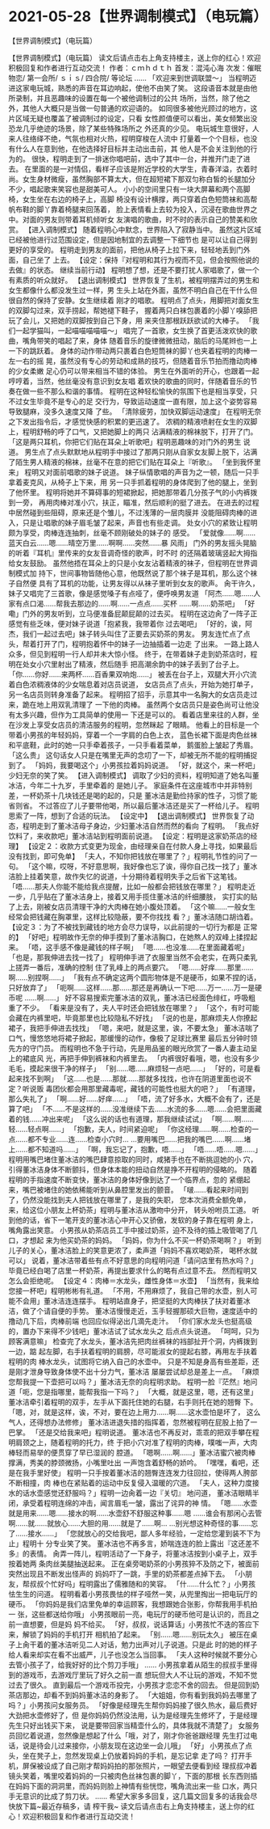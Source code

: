 # 2021-05-28【世界调制模式】（电玩篇）



【世界调制模式】（电玩篇）



【世界调制模式】（电玩篇）
读文后请点击右上角支持楼主，送上你的红心！欢迎积极回复和作者进行互动交流！
作者：ｃｍｈｄｔｈ 首发：混沌心海 次发：催眠物恋/ 第一会所/ ｓｉｓ/ 四合院/ 等论坛
......
「欢迎来到世调联盟～」
当程明迈进这家电玩城，熟悉的声音在耳边响起，使他不由笑了笑。
这段语音本就是由他所录制，并且恶趣味的设置在每一个被他调制过的公共 场所，当然，除了他之外，其他人大概只是当做一句普通的欢迎语的。
如同很多被他光顾过的地方，这片区域无疑也覆盖了被调制过的设定，只看 女性颜值便可以看出，美女频繁出没恐龙几乎绝迹的场景，除了某些特殊场所之 外还真的少见。
电玩城生意很好，人来人往络绎不绝，气氛也相对火热，程明穿梭在人流中 打量着一个个目标，也没有什么人在意到他，在他选择好目标并主动出击前，其 他人是不会关注到他的行为的。
很快，程明走到了一排迷你唱吧前，选中了其中一台，并推开门走了进去。
在里面的是一对情侣，看样子应该是附近学校的大学生，青春洋溢，衣着时 尚。女生身材微瘦，虽然胸部不算太大，但在超短裙下那双匀称白皙的长腿加分 不少，唱起歌来笑容也是甜美可人。
小小的空间里只有一块大屏幕和两个高脚椅，女生坐在右边的椅子上，高脚 椅没有设计横撑，两只穿着白色短筒袜和高帮帆布鞋的脚丫靠着椅腿来回荡着， 脸上表情看上去较为投入，沉浸在歌曲世界之中。对面的男友则带着耳机倾听女 友演唱的歌曲，时不时的表示自己的赞美和欣赏。
【进入调制模式】
随着程明心中默念，世界陷入了寂静当中。
虽然这片区域已经被他进行过范围设定，但是因地制宜的去调整一下细节也 是可以让自己得到更好的享受的。
程明走到男友的面前，把他从椅子上拉下来，轻轻地丢到门外面，自己坐了 上去。
【设定：保持『对程明和其行为视而不见，但会按照他说的去做』的状态。 继续当前行动】
程明想了想，还是不要打扰人家唱歌了，做一个有素质的听众就好。
【退出调制模式】
世界恢复了生机，被程明摆弄过的男生和女生都像什么都没发生过一样，男 生头上站在外面，虽然不明白自己在干什么但很自然的保持了安静。女生继续着 刚才的唱歌。
程明点了点头，用脚把对面女生的双脚勾过来，双手捞起，帮她褪下鞋子， 握着两只白袜包裹着的小脚丫嗅舔把玩了会儿，又把她的双脚按到自己下身，用 来夹住那根跃跃欲试的大棒子。
「我们一起学猫叫，一起喵喵喵喵喵～」
唱完了一首歌，女生换了首更活泼欢快的歌曲，嘴角带笑的唱起了来，身体 随着音乐的旋律微微扭动，脑后的马尾辫也一上一下的跳跃着。
身体的动作带动两只裹着白色短筒袜的脚丫也夹着程明的肉棒一左一右的摇 晃，虽然没有专心的劳动和成熟的技巧，但随着音乐节拍而撸动肉棒的少女柔嫩 足心仍可以带来相当不错的体验。
男生在外面听的开心，也跟着一起哼哼着，当然，他丝毫没有意识到女友唱 着欢快的歌曲的同时，伴随着音乐的节奏在做一些不那么和谐的事情。
程明在这种轻松愉快的氛围下也是相当享受，只不过女生毕竟不是专心的足 交行为，导致运动速度一直有限，加上这个姿势容易导致腿麻，没多久速度又降 了些。
「清除疲劳，加快双脚运动速度」
在程明无奈之下发出指令后，才感觉快感的积累的更迅速了。
浓稠的精液喷射在女生的双脚上，程明舒畅的呼了口气，又把她脚上的两只 沾满精液的棉袜脱下，打开了门。
「这是两只耳机，你把它们贴在耳朵上听歌吧」程明恶趣味的对门外的男生 说道。
男生点了点头默默地从程明手中接过了那两只刚从自家女友脚上脱下，沾满 了陌生男人精液的棉袜，丝毫不在意的把它们贴在耳朵上『听歌』。
「坐到我怀里来」
程明又对面前唱歌的妹子说道。
妹子纵情歌唱的声音为之一顿，随后一只手拿着麦克风，从椅子上下来，用 另一只手抓着程明的身体爬到了他的腿上，坐到了他怀里。
程明将她并不算碍事的短裙掀起，把她那带着几分孩子气的小内裤拨到一旁， 再用肉棒对准小穴，扶正，瞄准，然后顺利的挺了进去。
在进去的过程中居然碰到些阻碍，原来还是个雏儿，不过浅薄的一层肉膜并 没能阻碍肉棒的进入，只是让唱歌的妹子眉毛皱了起来，声音也有些走调。
处女小穴的紧致让程明颇为享受，肉棒连连抽刺，丝毫不顾刚破处的妹子的 感受。
「爱就像……啊……蓝天白云……嗯……晴空万里……啊啊……突然……暴 风雨」
门外的男友摇头晃脑的听着『耳机』里传来的女友音调奇怪的歌声，时不时 的还隔着玻璃竖起大拇指给女友鼓励。
虽然他捂在耳朵上的只是小女友沾着精液的袜子，但程明在世界调制模式加 持下，世间事物皆随他心意，他既然说了那个袜子是耳机，那么这个袜子自然便 具有了耳机的功能，让男友得以从袜子里听到女友的歌声。
肏干许久，妹子又唱完了三首歌，像是感觉嗓子有点哑了，便呼唤男友道 「阿杰……嗯……人家有点口渴……帮我去那边的……啊……一点点……买杯 ……啊……奶茶吧」
「好嘞」门外的男友听到，立马便准备屁颠屁颠的过去买。
程明在这边肏了一阵子正感觉有些乏味，便对妹子说道「抱紧我，我带着你 过去喝吧」
「好的，诶，阿杰，我们一起过去吧」妹子转头叫住了正要去买奶茶的男友。
男友连忙点了点头，帮着打开了门，程明抱着怀中的妹子一边抽插着一边走 了出来。
一路上路人众多，但见到程明一行人却并未大惊小怪。
终于，在带着妹子走到奶茶店时，程明在处女小穴里射出了精液，然后随手 把高潮余韵中的妹子丢到了台子上。
「你……你好……来两杯……百香果双响炮……」
被丢在台子上，双腿大开小穴流着白色浓稠液体的少女喘息着对店员说道， 女店员点了点头，开始为她打单子，另一名店员则转身准备了起来。
程明招了招手，示意其中一名胸大的女店员走过来，跪在地上用双乳清理了 一下他的肉棒。
虽然两个女店员只是姿色尚可让他没有太多兴趣，但作为工具简单的使用一 下还是可以的。
看着店里来往的人群，坐在沙发上享受女店员的清洁服务的程明，忽然眯起 了眼睛。
他看上的目标是一个带着小男孩的年轻妈妈，穿着一个一字肩的白色上衣， 蓝色长裙下面是肉色丝袜和平底鞋，此时的她一只手牵着孩子，一只手看着菜单， 鹅蛋脸上皱起了秀眉。
「这么贵」
这句话女人只是在嘴里无声的念叨了一下，却被无所不能的程明捕捉到了。
「妈妈，我要喝这个」小男孩拉着妈妈说道。
「好，就这个，来一杯吧」少妇无奈的笑了笑。
【进入调制模式】
调取了少妇的资料，程明知道了她名叫董冰洁，今年二十九岁，手里牵着的 是她儿子。
家庭条件在这座城市中并非特别差，一杯奶茶十几块钱还是喝的起的，只是 董冰洁是勤俭持家的性子，习惯了能省则省。
不过答应了儿子要带他喝，所以最后董冰洁还是买了一杯给儿子。
程明思索了一阵，想到了合适的玩法。
【设定中】
【退出调制模式】
世界恢复了动态，程明走到了董冰洁母子身边，少妇董冰洁自然而然的看向 了程明。
「我点好饮料了，来收款吧」董冰洁站到程明面前说道。
【设定：程明是这家奶茶店的经理】
【设定２：收款方式变更为现金，由经理亲自在付款人身上寻找，如果最后 没有找到，即可免单】
「夫人，不知你把钱放在哪里了？」程明礼节性的问了一句。
「这个嘛，哎呀，不好意思啊，我好像也忘了诶，得你自己找一找了」董冰 洁脸上挂着笑意，故作失忆的说道，十分期待着程明失手之后省下这笔钱。
「唔……那夫人你能不能给我点提醒，比如一般都会把钱放在哪里？」
程明走近一步，几乎贴在了董冰洁身上，接着又用手揽住董冰洁的纤细腰肢， 实打实的贴了上去，刚被女店员清理干净的大肉棒在她小腹处顶着。
「这个嘛……一般女生经常会把钱藏在胸罩里，这样比较隐蔽，要不你找找 看？」董冰洁随口胡诌着。
【设定３：为了不被找到藏钱的地方会尽力误导，以此前提的一切行为都是 正常的】
「好吧」程明故作无奈的伸手摸到了董冰洁胸口，在她熬人的双峰上揉捏起 来。
「唔，这手感不像是藏钱的样子啊」
「嗯……也没准……在里面藏着呢」
「也是，那我伸进去找一找了」
程明伸手进了衣服里当然不会老实，在两只柔乳上搓弄一番后，准确的控制 住了乳峰上的两点要穴。
「嗯……好痒……那里……啊……别捏啊……」
「我有点不确定这两个圆形物体是不是硬币，如果不捏的话，只好放弃了」
「呃啊……这样……那……那还是再确认一下吧……万一……万一是硬币呢 ……啊……」
好不容易搜索完董冰洁的双乳，董冰洁已经面色绯红，呼吸粗重了不少。
「看来是没有了，夫人平时还会把钱放在哪里？」
「这个，有时可能会藏在内裤里吧，毕竟那里也比较隐私不好找」
「说的也是，那麻烦夫人你撩起裙子，我把手伸进去找找」
「嗯，来吧，就是这里，诶，不要太急」
董冰洁喘了口气，慢悠悠地将裙子掀起，那缓慢的动作，像极了足球比赛里 最后五分钟时领先方的守门员。
而程明也不急于行动，先是用品鉴的眼光欣赏了一番人妻主动呈上的裙底风 光，再把手伸到裤袜和内裤里去。
「内裤很好看哦，嗯，也没有多少毛毛，摸起来很干净的样子」
「别……嗯……麻烦轻一点吧……」
「好的，可是看起来找不到啊」
「这……也是……那就……那就多找找，也许在阴道里面也说不定？听说贩 毒团伙都会用那里藏毒呢，藏钱的可能性也挺大的吧？」
「有道理，那么失礼了」
「啊……好……好痒……」
「唔，流了好多水，大概不会有了，还是算了吧」
「不……不是这样的……没准继续下去……水流的多……嗯……会把里面藏 着的钱……冲出来呢」
「这么说的话也有道理，那我继续试试」
「啊……啊……轻……轻点啊……」
「抱歉，夫人，时间紧迫呢」
「你这经理……啊……检查的一点……都不专业……连……检查小穴时… …要用嘴巴……把我的嘴巴……啊……堵上……都不知道吗……」
「啊，我忘记了，抱歉，唔……」
「唔……唔……嗯……」
程明用嘴巴堵住董冰洁的嘴巴肆意掠取的同时，咸猪手也在不断挑逗她的小 穴，引得董冰洁身体不断颤抖，但身体本能的扭动自然是挣不开程明的侵略的。
随着程明的手指速度不断变快，董冰洁的身体好像到达了一个临界点，忽的 紧绷起来，嘴巴被堵住的她依稀能听到从鼻腔里发出的颤音。
「啵……看起来时间到了，仍然没能找到夫人把钱放在哪里了，是我的失职， 您本次消费全额免单，来，给这位小朋友上杯奶茶」程明与董冰洁从激吻中分开， 转头吩咐员工道。
听到他的话，省下一笔开支的董冰洁心中开心又骄傲，发软的身子靠在程明 身上，嘴角露出笑意。
小男孩从奶茶店员工手中接过奶茶，迫不及待的插上吸管喝了几口，才想起 来为他买奶茶的妈妈。
「妈妈，你为什么不买一杯奶茶喝啊？」
听到儿子的关心，董冰洁脸上的笑意更浓了，柔声道「妈妈不喜欢喝奶茶， 喝杯水就可以」
说着，董冰洁带着些有点不好意思的向程明问道「请问店里有热水吗？」
毕竟已经白喝了店里一杯奶茶，再提出要求什么的略有点过意不去。
然而程明又怎么会拒绝呢。
【设定４：肉棒＝水龙头，雌性身体＝水壶】
「当然有，我来给您接一杯吧」程明彬彬有礼道。
「不用，不用麻烦了，我自己带的水壶，别人可能不会用」董冰洁连连摆手。
程明站直身子，把坚挺的大肉棒扶了扶对着董冰洁，做了个请自便的手势。
董冰洁慢慢走近，玉手轻握那硕大巨物，速度适中的撸动几下后，肉棒前端 也回应似得泌出几滴先走汁。
「你们家水龙头也挺高级的，置办下来得不少钱吧」董冰洁试了试水龙头之 后点点头说道。
「呵呵，只为顾客满意嘛」
检查完了水龙头，董冰洁先把肉丝裤袜的裆部扯开个洞，内裤拨到一边，踮 起左脚，右手扶着程明的肩膀，尽可能淑女的提起右膝，再用左手扶着程明的肉 棒水龙头，试图将它纳入自己的水壶中。
只是不知是身高有些差距，还是刚才泄身导致身体使不出十分力气，董冰洁 屡屡尝试却总是差上一点。
「麻烦您帮我提一下壶把可以吗？」董冰洁无奈的向程明求助。
程明一脸『茫然』地问道「呃，您是指哪里，能帮我指一下吗？」
「大概，就是这里，嗯，还有这里」
董冰洁牵引着程明的双手，左手从下面托住她的右腿，右手则托在她的翘臀 下。
「嗯，对，就是这样，诶，不对，要在边上用力……啊……这水壶怕是坏了， 这么气人，还得想办法修修」
董冰洁进退失措的指挥着，忽然被程明在屁股上拍了一巴掌。
「还是交给我来吧」程明说道。
董冰洁也不再反对，乖乖的把双手攀在程明肩颈之上，随着程明的托力，终 于把小穴对准了程明的肉棒，噗嗤一声，大肉棒轻而易举的便贯穿了早已湿润的 腔道。
「嗯啊……啊……」董冰洁蜜穴被肉棒撑满，秀美的脖颈微扬，小嘴里吐出 一声饱含着舒畅的娇吟。
「嘿嘿，看吧，还是在我手里好使」
程明一只手按着董冰洁的翘臀连连发力往回拉，使得两人胯部不断相撞，肉 棒也在紧贴着的运动中反复侵入温暖的穴道。
「夫人，这种力度接水的话水壶感觉还舒服吗？」程明一边肏着一边『关切』 地问道，
董冰洁眼睛半闭，承受着程明连绵的冲击，闻言眉毛一皱，露出了诧异的神 情。
「嗯……水壶就是用来……嗯……接水的啊……水壶舒不舒服这种事……嗯 ……谁会有那闲心去管啊……就……就放心……大胆的用……就是了……啊… …别光想这种奇怪的事……忘了……接水……」
「您就放心的交给我吧，鄙人多年经验，一定给您灌到装不下为止」程明十 分专业笑了笑。
董冰洁也不再多言，娇喘连连的脸上露出『这还差不多』的表情。
肏弄一阵儿，程明活动了一下身子，将董冰洁按到小桌子上，双手按着她两 条肉丝美腿抽送起来。
正在桌旁喝奶茶的小男孩猝不及防之下，被面前突然出现且不断发出怪声的 妈妈吓了一跳，手里的奶茶都差点掉下去。
「小朋友，帮叔叔个忙好吗」程明露出了儒雅随和的笑容。
「什……什么忙？」小男孩怯生生的问道。
程明看着小男孩畏怯的样子哑然一笑，从兜里掏出一把电玩厅的硬币。
「你妈妈是我们店里免单的幸运顾客，我想跟她合张影，你帮我用手机拍一 张，这些都送给你哦」
小男孩眼前一亮，电玩厅的硬币他可是认识的，而且之前一直想要，但是妈 妈不给买。
「好，叔叔，说话算话」小男孩忙不迭的答应下来，解锁了妈妈的手机打开 相机拍了起来。
「别……嗯……别玩太久」
被压在桌子上肏干着的董冰洁听见二人对话，勉力出声对儿子说道。只是此 时的她的样子给人看来却实在看不出威严，儿子也没怎么当回事。
「夫人这种时候就不要分心去管小孩子了，给我好好的比个剪刀手哦」
……
小男孩拿着从陌生的叔叔手里得到的游戏币，去游戏厅里玩了好久之前一直 想玩但大人不让玩的游戏，不知不觉过去了很久。
直到最后一个游戏币投完，小男孩才恋恋不舍的回去。
但是回到奶茶店那边，却看不到妈妈董冰洁的身影了。
「大姐姐，你有看到我妈妈去哪里了吗？」小男孩问女服务员。
「好像是经理先生帮你妈妈接了很久热水，最后费好大劲把水壶修好了，但 是你妈妈仍然没法用，认为是经理先生修坏了，于是经理先生只好出钱买下来， 说是要带回家当精壶什么的，具体我就不清楚了」
女服务员回忆着说道，忽然像是想起了什么「哦，对了，刚才你爸爸跟经理 先生打过电话，说是待会儿过来接你，小朋友现在这边坐一会儿哦」
「好」
小男孩点了点头，坐在凳子上，忽然发现桌上仍放着妈妈的手机，是忘记拿 走了吗？
打开手机，屏保被设成了自己刚才帮妈妈拍的那张照片，一眼望去便看到经 理叔叔冲着镜头笑着，嘴里咬着妈妈的一只被肉色丝袜包裹的脚丫，下面的那根 长东西则插在妈妈下面的洞洞里，而妈妈则脸上神情有些恍惚，嘴角流出来一些 口水，两只手无意识的比成了剪刀状。
……
希望大家多多回复，这几篇文回复多的话我会尽快放下篇~最近存稿多，请 榨干我~ 读文后请点击右上角支持楼主，送上你的红心！欢迎积极回复和作者进行互动交流！



